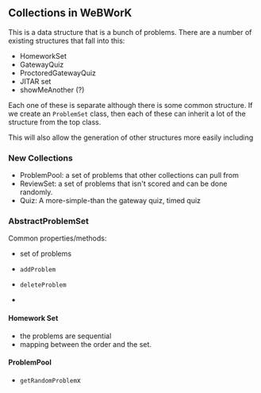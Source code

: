 ## Collections in WeBWorK

This is a data structure that is a bunch of problems.  There are a number of existing structures that fall into this:
- HomeworkSet
- GatewayQuiz
- ProctoredGatewayQuiz
- JITAR set
- showMeAnother (?)


Each one of these is separate although there is some common structure.  If we create an `ProblemSet` class, then each of these can inherit a lot of the structure from the top class. 

This will also allow the generation of other structures more easily including



### New Collections

- ProblemPool: a set of problems that other collections can pull from
- ReviewSet: a set of problems that isn't scored and can be done randomly.
- Quiz: A more-simple-than the gateway quiz,  timed quiz 

### AbstractProblemSet

Common properties/methods:

- set of problems

- `addProblem`
- `deleteProblem`
- 


#### Homework Set

- the problems are sequential 
- mapping between the order and the set.  


#### ProblemPool

- `getRandomProblem`x